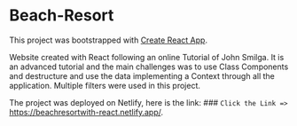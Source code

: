 # Beach-Resort

This project was bootstrapped with [Create React App](https://github.com/facebook/create-react-app).

Website created with React following an online Tutorial of John Smilga. It is an advanced tutorial and the main challenges was to use Class Components and destructure and use the data implementing a Context through all the application. Multiple filters were used in this project.

The project was deployed on Netlify, here is the link: ### `Click the Link =>` https://beachresortwith-react.netlify.app/.